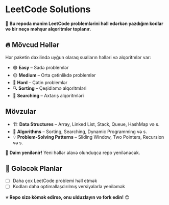 # LeetCode Solutions

📌 **Bu repoda mənim LeetCode problemlərini həll edərkən yazdığım kodlar və bir neçə məhşur alqoritmlər toplanır.**

## 🔥 Mövcud Həllər
Hər paketin daxilində uyğun olaraq sualların həlləri və alqoritmlər var:
- 🟢 **Easy** – Sadə problemlər
- 🟡 **Medium** – Orta çətinlikdə problemlər
- 🔴 **Hard** – Çətin problemlər
- 🔍 **Sorting** – Çeşidləmə alqoritmləri
- 🔎 **Searching** – Axtarış alqoritmləri
  
## Mövzular
- 🏗 **Data Structures** – Array, Linked List, Stack, Queue, HashMap və s.
- 🚀 **Algorithms** – Sorting, Searching, Dynamic Programming və s.
- 💡 **Problem-Solving Patterns** – Sliding Window, Two Pointers, Recursion və s.



🚀 **Daim yenilənir!** Yeni həllər əlavə olunduqca repo yenilənəcək.

## 🤝 Gələcək Planlar
- [ ] Daha çox LeetCode problemi həll etmək
- [ ] Kodları daha optimallaşdırılmış versiyalarla yeniləmək

**⭐ Repo sizə kömək edirsə, onu ulduzlayın və fork edin!** 😊
